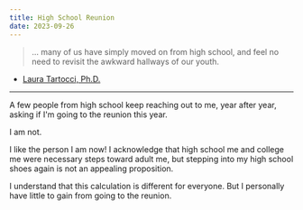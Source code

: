 ```yaml
---
title: High School Reunion
date: 2023-09-26
---
```


> ... many of us have simply moved on from high school,
> and feel no need to revisit the awkward hallways of our youth.

- [Laura Tartocci, Ph.D.](https://www.psychologytoday.com/us/blog/you-can-t-sit-us/202203/should-you-go-your-high-school-reunion)

---

A few people from high school keep reaching out to me,
year after year,
asking if I'm going to the reunion this year.

I am not.

I like the person I am now!
I acknowledge that high school me and college me were necessary steps toward adult me,
but stepping into my high school shoes again is not an appealing proposition.

I understand that this calculation is different for everyone.
But 
I personally have little to gain from going to the reunion.
